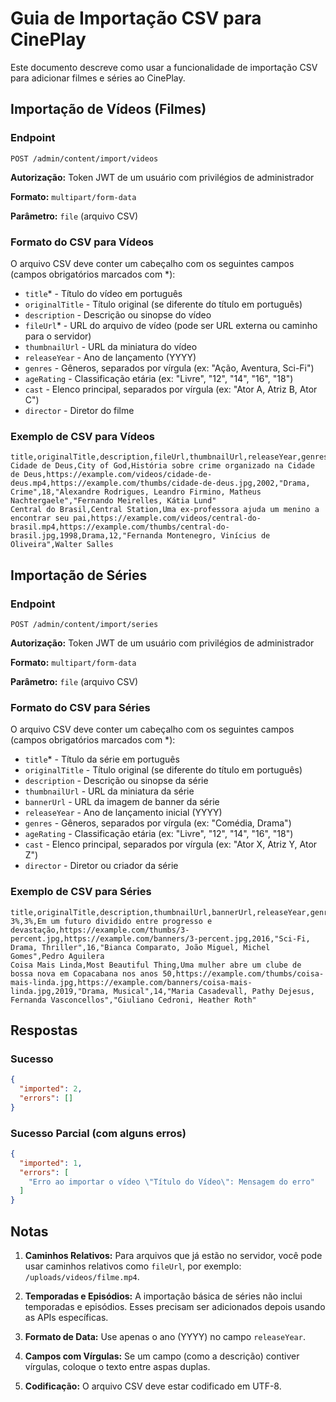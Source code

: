 # Guia de Importação CSV para CinePlay

Este documento descreve como usar a funcionalidade de importação CSV para adicionar filmes e séries ao CinePlay.

## Importação de Vídeos (Filmes)

### Endpoint

```
POST /admin/content/import/videos
```

**Autorização:** Token JWT de um usuário com privilégios de administrador

**Formato:** `multipart/form-data`

**Parâmetro:** `file` (arquivo CSV)

### Formato do CSV para Vídeos

O arquivo CSV deve conter um cabeçalho com os seguintes campos (campos obrigatórios marcados com *):

- `title`* - Título do vídeo em português
- `originalTitle` - Título original (se diferente do título em português)
- `description` - Descrição ou sinopse do vídeo
- `fileUrl`* - URL do arquivo de vídeo (pode ser URL externa ou caminho para o servidor)
- `thumbnailUrl` - URL da miniatura do vídeo
- `releaseYear` - Ano de lançamento (YYYY)
- `genres` - Gêneros, separados por vírgula (ex: "Ação, Aventura, Sci-Fi")
- `ageRating` - Classificação etária (ex: "Livre", "12", "14", "16", "18")
- `cast` - Elenco principal, separados por vírgula (ex: "Ator A, Atriz B, Ator C")
- `director` - Diretor do filme

### Exemplo de CSV para Vídeos

```csv
title,originalTitle,description,fileUrl,thumbnailUrl,releaseYear,genres,ageRating,cast,director
Cidade de Deus,City of God,História sobre crime organizado na Cidade de Deus,https://example.com/videos/cidade-de-deus.mp4,https://example.com/thumbs/cidade-de-deus.jpg,2002,"Drama, Crime",18,"Alexandre Rodrigues, Leandro Firmino, Matheus Nachtergaele","Fernando Meirelles, Kátia Lund"
Central do Brasil,Central Station,Uma ex-professora ajuda um menino a encontrar seu pai,https://example.com/videos/central-do-brasil.mp4,https://example.com/thumbs/central-do-brasil.jpg,1998,Drama,12,"Fernanda Montenegro, Vinícius de Oliveira",Walter Salles
```

## Importação de Séries

### Endpoint

```
POST /admin/content/import/series
```

**Autorização:** Token JWT de um usuário com privilégios de administrador

**Formato:** `multipart/form-data`

**Parâmetro:** `file` (arquivo CSV)

### Formato do CSV para Séries

O arquivo CSV deve conter um cabeçalho com os seguintes campos (campos obrigatórios marcados com *):

- `title`* - Título da série em português
- `originalTitle` - Título original (se diferente do título em português)
- `description` - Descrição ou sinopse da série
- `thumbnailUrl` - URL da miniatura da série
- `bannerUrl` - URL da imagem de banner da série
- `releaseYear` - Ano de lançamento inicial (YYYY)
- `genres` - Gêneros, separados por vírgula (ex: "Comédia, Drama")
- `ageRating` - Classificação etária (ex: "Livre", "12", "14", "16", "18")
- `cast` - Elenco principal, separados por vírgula (ex: "Ator X, Atriz Y, Ator Z")
- `director` - Diretor ou criador da série

### Exemplo de CSV para Séries

```csv
title,originalTitle,description,thumbnailUrl,bannerUrl,releaseYear,genres,ageRating,cast,director
3%,3%,Em um futuro dividido entre progresso e devastação,https://example.com/thumbs/3-percent.jpg,https://example.com/banners/3-percent.jpg,2016,"Sci-Fi, Drama, Thriller",16,"Bianca Comparato, João Miguel, Michel Gomes",Pedro Aguilera
Coisa Mais Linda,Most Beautiful Thing,Uma mulher abre um clube de bossa nova em Copacabana nos anos 50,https://example.com/thumbs/coisa-mais-linda.jpg,https://example.com/banners/coisa-mais-linda.jpg,2019,"Drama, Musical",14,"Maria Casadevall, Pathy Dejesus, Fernanda Vasconcellos","Giuliano Cedroni, Heather Roth"
```

## Respostas

### Sucesso

```json
{
  "imported": 2,
  "errors": []
}
```

### Sucesso Parcial (com alguns erros)

```json
{
  "imported": 1,
  "errors": [
    "Erro ao importar o vídeo \"Título do Vídeo\": Mensagem do erro"
  ]
}
```

## Notas

1. **Caminhos Relativos:** Para arquivos que já estão no servidor, você pode usar caminhos relativos como `fileUrl`, por exemplo: `/uploads/videos/filme.mp4`.

2. **Temporadas e Episódios:** A importação básica de séries não inclui temporadas e episódios. Esses precisam ser adicionados depois usando as APIs específicas.

3. **Formato de Data:** Use apenas o ano (YYYY) no campo `releaseYear`.

4. **Campos com Vírgulas:** Se um campo (como a descrição) contiver vírgulas, coloque o texto entre aspas duplas.

5. **Codificação:** O arquivo CSV deve estar codificado em UTF-8. 